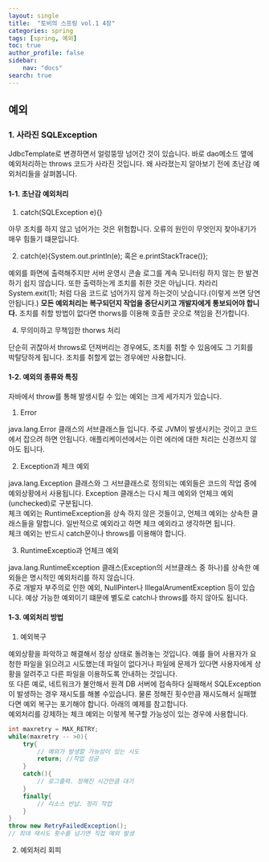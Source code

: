 ```yaml
---
layout: single
title:  "토비의 스프링 vol.1 4장"
categories: spring
tags: [spring, 예외]
toc: true
author_profile: false
sidebar:
    nav: "docs"
search: true
---
```


## 예외

### 1. 사라진 SQLException
JdbcTemplate로 변경하면서 얼렁뚱땅 넘어간 것이 있습니다. 바로 dao메소드 옆에 예외처리하는 throws 코드가 사라진 것입니다. 왜 사라졌는지 알아보기 전에 초난감 예외처리들을 살펴봅니다.  

#### 1-1. 초난감 예외처리
1. catch(SQLException e){}

아무 조치를 하지 않고 넘어가는 것은 위험합니다. 오류의 원인이 무엇인지 찾아내기가 매우 힘들기 떄문입니다.

2. catch(e){System.out.println(e); 혹은 e.printStackTrace()};

예외를 화면에 출력해주지만 서버 운영시 콘솔 로그를 계속 모니터링 하지 않는 한 발견하기 쉽지 않습니다. 또한 출력하는게 조치를 취한 것은 아닙니다. 차라리 System.exit(1); 처럼 다음 코드로 넘어가지 않게 하는것이 낫습니다.(이렇게 쓰면 당연 안됩니다.)
**모든 예외처리는 복구되던지 작업을 중단시키고 개발자에게 통보되어야 합니다.**
조치를 취할 방법이 없다면 thorws를 이용해 호출한 곳으로 책임을 전가합니다.

4. 무의미하고 무책임한 thorws 처리

단순히 귀찮아서 throws로 던져버리는 경우에도, 조치를 취할 수 있음에도 그 기회를 박탈당하게 됩니다. 조치를 취할게 없는 경우에만 사용합니다.

#### 1-2. 예외의 종류와 특징
자바에서 throw를 통해 발생시킬 수 있는 예외는 크게 세가지가 있습니다.

1. Error

java.lang.Error 클래스의 서브클래스들 입니다. 주로 JVM이 발생시키는 것이고 코드에서 잡으려 하면 안됩니다. 애플리케이션에서는 이런 에러에 대한 처리는 신경쓰지 않아도 됩니다.

2. Exception과 체크 예외

java.lang.Exception 클래스와 그 서브클래스로 정의되는 예외들은 코드의 작업 중에 예외상황에서 사용됩니다. Exception 클래스는 다시 체크 예외와 언체크 예외(unchecked)로 구분됩니다.  
체크 예외는 RuntimeException을 상속 하지 않은 것들이고, 언체크 예외는 상속한 클래스들을 말합니다. 일반적으로 예외라고 하면 체크 예외라고 생각하면 됩니다.  
체크 예외는 반드시 catch문이나 throws를 이용해야 합니다.

3. RuntimeExceptio과 언체크 예외

java.lang.RuntimeException 클래스(Exception의 서브클래스 중 하나)를 상속한 예외들은 명시적인 예외처리를 하지 않습니다.  
주로 개발자 부주의로 인한 예외, NullPinter나 IllegalArumentException 등이 있습니다. 예상 가능한 예외이기 떄문에 별도로 catch나 throws를 하지 않아도 됩니다.

#### 1-3. 예외처리 방법
1. 예외복구

예외상황을 파악하고 해결해서 정상 상태로 돌려놓는 것입니다. 예를 들어 사용자가 요청한 파일을 읽으려고 시도했는데 파일이 없다거나 파일에 문제가 있다면 사용자에게 상황을 알려주고 다른 파일을 이용하도록 안내하는 것입니다.  
또 다른 예로, 네트워크가 불안해서 원격 DB 서버에 접속하다 실패해서 SQLException이 발생하는 경우 재시도를 해볼 수있습니다. 물론 정해진 횟수만큼 재시도해서 실패했다면 예외 복구는 포기해야 합니다. 아래의 예제를 참고합니다.  
예외처리를 강제하는 체크 예외는 이렇게 복구할 가능성이 있는 경우에 사용합니다.

```java
int maxretry = MAX_RETRY;
while(maxretry -- >0){
    try{
        // 예외가 발생할 가능성이 있는 시도
        return; //작업 성공
    }
    catch(){
        // 로그출력. 정해진 시간만큼 대기
    }
    finally{
        // 리소스 반납. 정리 작업
    }
}
throw new RetryFailedException();
// 최대 재시도 횟수를 넘기면 직접 예외 발생
```

2. 예외처리 회피

